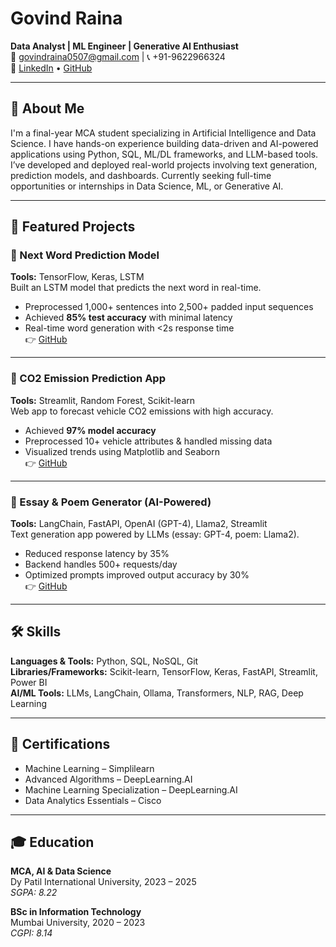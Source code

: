 # Govind Raina

**Data Analyst | ML Engineer | Generative AI Enthusiast**  
📧 govindraina0507@gmail.com | 📞 +91-9622966324  
🔗 [LinkedIn](https://linkedin.com/in/govindraina) • [GitHub](https://github.com/GovindRaina)

---

## 💼 About Me

I'm a final-year MCA student specializing in Artificial Intelligence and Data Science. I have hands-on experience building data-driven and AI-powered applications using Python, SQL, ML/DL frameworks, and LLM-based tools. I’ve developed and deployed real-world projects involving text generation, prediction models, and dashboards. Currently seeking full-time opportunities or internships in Data Science, ML, or Generative AI.

---

## 🚀 Featured Projects

### 🔹 Next Word Prediction Model  
**Tools:** TensorFlow, Keras, LSTM  
Built an LSTM model that predicts the next word in real-time.  
- Preprocessed 1,000+ sentences into 2,500+ padded input sequences  
- Achieved **85% test accuracy** with minimal latency  
- Real-time word generation with <2s response time  
👉 [GitHub](https://github.com/GovindRaina/Word-Predictor-LSTM)

---

### 🔹 CO2 Emission Prediction App  
**Tools:** Streamlit, Random Forest, Scikit-learn  
Web app to forecast vehicle CO2 emissions with high accuracy.  
- Achieved **97% model accuracy**  
- Preprocessed 10+ vehicle attributes & handled missing data  
- Visualized trends using Matplotlib and Seaborn  
👉 [GitHub](https://github.com/GovindRaina/CO2_Emission_Prediction)

---

### 🔹 Essay & Poem Generator (AI-Powered)  
**Tools:** LangChain, FastAPI, OpenAI (GPT-4), Llama2, Streamlit  
Text generation app powered by LLMs (essay: GPT-4, poem: Llama2).  
- Reduced response latency by 35%  
- Backend handles 500+ requests/day  
- Optimized prompts improved output accuracy by 30%  
👉 [GitHub](https://github.com/GovindRaina/AI-Powered-Essay-Poem-Generator-using-LangChain)

---

## 🛠️ Skills

**Languages & Tools:** Python, SQL, NoSQL, Git  
**Libraries/Frameworks:** Scikit-learn, TensorFlow, Keras, FastAPI, Streamlit, Power BI  
**AI/ML Tools:** LLMs, LangChain, Ollama, Transformers, NLP, RAG, Deep Learning

---

## 📜 Certifications

- Machine Learning – Simplilearn  
- Advanced Algorithms – DeepLearning.AI  
- Machine Learning Specialization – DeepLearning.AI  
- Data Analytics Essentials – Cisco

---

## 🎓 Education

**MCA, AI & Data Science**  
Dy Patil International University, 2023 – 2025  
*SGPA: 8.22*

**BSc in Information Technology**  
Mumbai University, 2020 – 2023  
*CGPI: 8.14*
